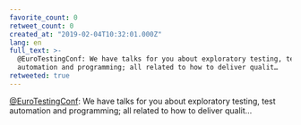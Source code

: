 ```yaml
---
favorite_count: 0
retweet_count: 0
created_at: "2019-02-04T10:32:01.000Z"
lang: en
full_text: >-
  @EuroTestingConf: We have talks for you about exploratory testing, test
  automation and programming; all related to how to deliver qualit…
retweeted: true
---
```


[@EuroTestingConf](https://twitter.com/EuroTestingConf): We have talks for you
about exploratory testing, test automation and programming; all related to how
to deliver qualit…
